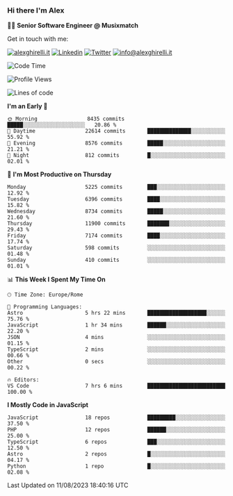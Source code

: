 ### Hi there I'm Alex

👨‍💻 __Senior Software Engineer @ Musixmatch__

Get in touch with me:

[![alexghirelli.it](https://img.shields.io/static/v1?label=alexghirelli.it&message=%20&color=red&logo=&style=flat-square&logoColor=white)](https://www.alexghirelli.it/)
[![Linkedin](https://img.shields.io/static/v1?label=Linkedin&message=%20&color=blue&logo=Linkedin&style=flat-square&logoColor=white)](https://linkedin.com/in/alexghirelli)
[![Twitter](https://img.shields.io/static/v1?label=Twitter&message=%20&color=blue&logo=Twitter&style=flat-square&logoColor=white)](https://twitter.com/alexGhirelli)
[![info@alexghirelli.it](https://img.shields.io/static/v1?label=info@alexghirelli.it&message=%20&color=red&logo=gmail&style=flat-square&logoColor=white)](mailto:info@alexghirelli.it)

<!--START_SECTION:waka-->
![Code Time](http://img.shields.io/badge/Code%20Time-7%2C526%20hrs%2027%20mins-blue)

![Profile Views](http://img.shields.io/badge/Profile%20Views-0-blue)

![Lines of code](https://img.shields.io/badge/From%20Hello%20World%20I%27ve%20Written-102.5%20million%20lines%20of%20code-blue)

**I'm an Early 🐤** 

```text
🌞 Morning                8435 commits        █████░░░░░░░░░░░░░░░░░░░░   20.86 % 
🌆 Daytime                22614 commits       ██████████████░░░░░░░░░░░   55.92 % 
🌃 Evening                8576 commits        █████░░░░░░░░░░░░░░░░░░░░   21.21 % 
🌙 Night                  812 commits         █░░░░░░░░░░░░░░░░░░░░░░░░   02.01 % 
```
📅 **I'm Most Productive on Thursday** 

```text
Monday                   5225 commits        ███░░░░░░░░░░░░░░░░░░░░░░   12.92 % 
Tuesday                  6396 commits        ████░░░░░░░░░░░░░░░░░░░░░   15.82 % 
Wednesday                8734 commits        █████░░░░░░░░░░░░░░░░░░░░   21.60 % 
Thursday                 11900 commits       ███████░░░░░░░░░░░░░░░░░░   29.43 % 
Friday                   7174 commits        ████░░░░░░░░░░░░░░░░░░░░░   17.74 % 
Saturday                 598 commits         ░░░░░░░░░░░░░░░░░░░░░░░░░   01.48 % 
Sunday                   410 commits         ░░░░░░░░░░░░░░░░░░░░░░░░░   01.01 % 
```


📊 **This Week I Spent My Time On** 

```text
🕑︎ Time Zone: Europe/Rome

💬 Programming Languages: 
Astro                    5 hrs 22 mins       ███████████████████░░░░░░   75.76 % 
JavaScript               1 hr 34 mins        ██████░░░░░░░░░░░░░░░░░░░   22.20 % 
JSON                     4 mins              ░░░░░░░░░░░░░░░░░░░░░░░░░   01.15 % 
TypeScript               2 mins              ░░░░░░░░░░░░░░░░░░░░░░░░░   00.66 % 
Other                    0 secs              ░░░░░░░░░░░░░░░░░░░░░░░░░   00.22 % 

🔥 Editors: 
VS Code                  7 hrs 6 mins        █████████████████████████   100.00 % 
```

**I Mostly Code in JavaScript** 

```text
JavaScript               18 repos            █████████░░░░░░░░░░░░░░░░   37.50 % 
PHP                      12 repos            ██████░░░░░░░░░░░░░░░░░░░   25.00 % 
TypeScript               6 repos             ███░░░░░░░░░░░░░░░░░░░░░░   12.50 % 
Astro                    2 repos             █░░░░░░░░░░░░░░░░░░░░░░░░   04.17 % 
Python                   1 repo              █░░░░░░░░░░░░░░░░░░░░░░░░   02.08 % 
```




 Last Updated on 11/08/2023 18:40:16 UTC
<!--END_SECTION:waka-->
